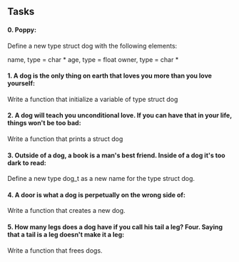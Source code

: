 ## Tasks

#### 0. Poppy:
Define a new type struct dog with the following elements:

name, type = char *
age, type = float
owner, type = char *

#### 1. A dog is the only thing on earth that loves you more than you love yourself:
Write a function that initialize a variable of type struct dog

#### 2. A dog will teach you unconditional love. If you can have that in your life, things won't be too bad:
Write a function that prints a struct dog

#### 3. Outside of a dog, a book is a man's best friend. Inside of a dog it's too dark to read:
Define a new type dog_t as a new name for the type struct dog.

#### 4. A door is what a dog is perpetually on the wrong side of:
Write a function that creates a new dog.

#### 5. How many legs does a dog have if you call his tail a leg? Four. Saying that a tail is a leg doesn't make it a leg:
Write a function that frees dogs.


